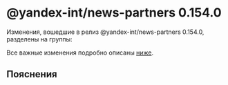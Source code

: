# @yandex-int/news-partners 0.154.0

<!-- ЧЕЛОВЕЧЕСКОЕ ВСТУПЛЕНИЕ -->

Изменения, вошедшие в релиз @yandex-int/news-partners 0.154.0, разделены на группы:

Все важные изменения подробно описаны [ниже](#Пояснения).

## Пояснения

